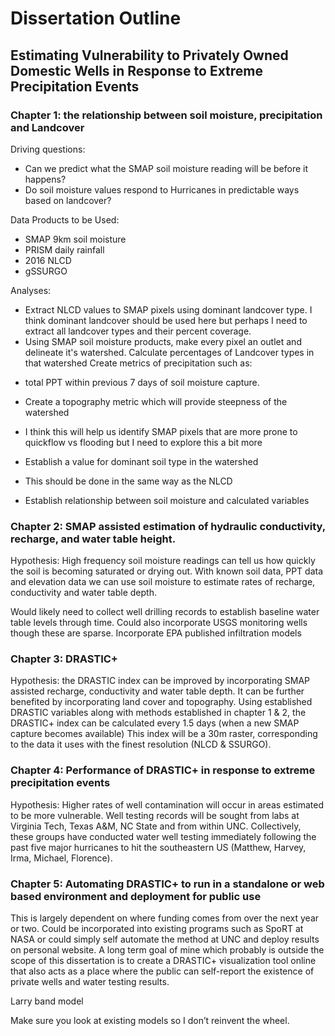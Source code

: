 # Dissertation Outline

## Estimating Vulnerability to Privately Owned Domestic Wells in Response to Extreme Precipitation Events

### Chapter 1: the relationship between soil moisture, precipitation and Landcover

Driving questions: 
* Can we predict what the SMAP soil moisture reading will be before it happens?
* Do soil moisture values respond to Hurricanes in predictable ways based on landcover?

Data Products to be Used:
* SMAP 9km soil moisture
* PRISM daily rainfall
* 2016 NLCD
* gSSURGO

Analyses:
* Extract NLCD values to SMAP pixels using dominant landcover type. I think dominant landcover should be used here but perhaps I need to extract all landcover types and their percent coverage.
* Using SMAP soil moisture products, make every pixel an outlet and delineate it's watershed.
Calculate percentages of Landcover types in that watershed
Create metrics of precipitation such as: 
+ total PPT within previous 7 days of soil moisture capture.
* Create a topography metric which will provide steepness of the watershed
+ I think this will help us identify SMAP pixels that are more prone to quickflow vs flooding but I need to explore this a bit more
* Establish a value for dominant soil type in the watershed
+ This should be done in the same way as the NLCD
* Establish relationship between soil moisture and calculated variables

### Chapter 2: SMAP assisted estimation of hydraulic conductivity, recharge, and water table height.

Hypothesis: High frequency soil moisture readings can tell us how quickly the soil is becoming saturated or drying out. With known soil data, PPT data and elevation data we can use soil moisture to estimate rates of recharge, conductivity and water table depth.

Would likely need to collect well drilling records to establish baseline water table levels through time.
Could also incorporate USGS monitoring wells though these are sparse.
Incorporate EPA published infiltration models

### Chapter 3: DRASTIC+

Hypothesis: the DRASTIC index can be improved by incorporating SMAP assisted recharge, conductivity and water table depth. It can be further benefited by incorporating land cover and topography.
Using established DRASTIC variables along with methods established in chapter 1 & 2, the DRASTIC+ index can be calculated every 1.5 days (when a new SMAP capture becomes available)
This index will be a 30m raster, corresponding to the data it uses with the finest resolution (NLCD & SSURGO).

### Chapter 4: Performance of DRASTIC+ in response to extreme precipitation events

Hypothesis: Higher rates of well contamination will occur in areas estimated to be more vulnerable.
Well testing records will be sought from labs at Virginia Tech, Texas A&M, NC State and from within UNC. Collectively, these groups have conducted water well testing immediately following the past five major hurricanes to hit the southeastern US (Matthew, Harvey, Irma, Michael, Florence).

### Chapter 5: Automating DRASTIC+ to run in a standalone or web based environment and deployment for public use

This is largely dependent on where funding comes from over the next year or two.
Could be incorporated into existing programs such as SpoRT at NASA or could simply self automate the method at UNC and deploy results on personal website.
A long term goal of mine which probably is outside the scope of this dissertation is to create a DRASTIC+ visualization tool online that also acts as a place where the public can self-report the existence of private wells and water testing results.

Larry band model

Make sure you look at existing models so I don’t reinvent the wheel.


